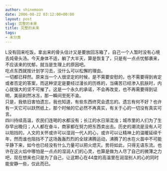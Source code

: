```yaml
---
author: shinemoon
date: 2006-08-22 03:12:00+00:00
layout: post
slug: 完整的未来
title: 完整的未来
tags:
- 未分类
---
```


L没有回来吃饭，拿出来的骨头估计又是要放回冻箱了，自己一个人暂时没有心境去炖骨头汤。今天身体不适，躺了大半天，算是恢复了，只是有一点点忧郁袭来，不应该来的忧郁，就当是生理上的原因吧。  
吃点东西就按计划学习去，没什么可以松懈的理由。  
一切都已释然。原来当一个人很坚定的时候，是不需要安慰的，也不需要得到肯定或者否定的答案，而这种坚定是要经过漫长的历练的，当痛苦已经渗入肌肤时，内心就强大的坚不可摧了。这是一个永久的承诺，不会再改变，也不再需要得到证明，美丽刹然冰冻，那一瞬间至死不渝。  
只是，我依旧害怕遗忘，我也知道，有些东西终究会遗忘的。遗忘有何不好？也许有一天它可以跃然纸上，那个时候的它必然不再真实，有关于心的一切没有真实可言。  
四川持续高温，农民们连喝的水都没有；长江的水日渐混浊；城市里的人们为了生存早出晚归；人人都在奋斗，商家都在努力把东西卖出去。历史的潮流是没有人可以阻挡的，人文的关怀或许可以湿润一代人的心，或许可以让精神上的温暖延续千年，然而谁也阻挡不了这场轰轰烈烈的全球沸腾运动，沸腾了的水在火苗中不可能平静下来，如今也已经没有什么力量可以把火熄灭。势将如此，只得无语东流。也许在这火焰中哪怕是一点点的湿润人们的心灵，也算是做为人尽了自己的微薄之力吧，现在想来也只是为了自己，让这颗心在44度的高温里在润湿别人的心的同时能安静一些，仅此而已。
